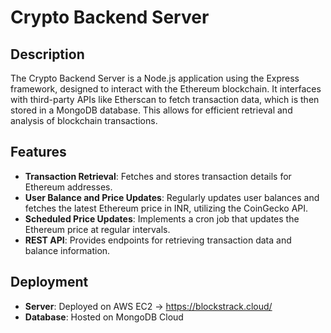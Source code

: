 # Crypto Backend Server

## Description
The Crypto Backend Server is a Node.js application using the Express framework, designed to interact with the Ethereum blockchain. It interfaces with third-party APIs like Etherscan to fetch transaction data, which is then stored in a MongoDB database. This allows for efficient retrieval and analysis of blockchain transactions.

## Features
- **Transaction Retrieval**: Fetches and stores transaction details for Ethereum addresses.
- **User Balance and Price Updates**: Regularly updates user balances and fetches the latest Ethereum price in INR, utilizing the CoinGecko API.
- **Scheduled Price Updates**: Implements a cron job that updates the Ethereum price at regular intervals.
- **REST API**: Provides endpoints for retrieving transaction data and balance information.

## Deployment
- **Server**: Deployed on AWS EC2 -> https://blockstrack.cloud/
- **Database**: Hosted on MongoDB Cloud
